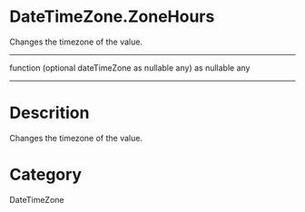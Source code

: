 ﻿# DateTimeZone.ZoneHours
Changes the timezone of the value.
***
function (optional dateTimeZone as nullable any) as nullable any
***
# Descrition 
Changes the timezone of the value.
# Category 
DateTimeZone
